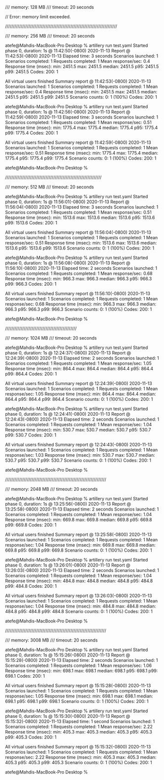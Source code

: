 /// memory: 128 MB
/// timeout: 20 seconds

// Error: memory limit exceeded.

////////////////////////////////////////////////////////////////////////

/// memory: 256 MB
/// timeout: 20 seconds

atefe@Mahdis-MacBook-Pro Desktop % artillery run test.yaml
Started phase 0, duration: 1s @ 11:42:50(-0800) 2020-11-13
Report @ 11:42:53(-0800) 2020-11-13
Elapsed time: 3 seconds
  Scenarios launched:  1
  Scenarios completed: 1
  Requests completed:  1
  Mean response/sec: 0.4
  Response time (msec):
    min: 2451.5
    max: 2451.5
    median: 2451.5
    p95: 2451.5
    p99: 2451.5
  Codes:
    200: 1

All virtual users finished
Summary report @ 11:42:53(-0800) 2020-11-13
  Scenarios launched:  1
  Scenarios completed: 1
  Requests completed:  1
  Mean response/sec: 0.4
  Response time (msec):
    min: 2451.5
    max: 2451.5
    median: 2451.5
    p95: 2451.5
    p99: 2451.5
  Scenario counts:
    0: 1 (100%)
  Codes:
    200: 1

atefe@Mahdis-MacBook-Pro Desktop % artillery run test.yaml
Started phase 0, duration: 1s @ 11:42:56(-0800) 2020-11-13
Report @ 11:42:59(-0800) 2020-11-13
Elapsed time: 3 seconds
  Scenarios launched:  1
  Scenarios completed: 1
  Requests completed:  1
  Mean response/sec: 0.51
  Response time (msec):
    min: 1775.4
    max: 1775.4
    median: 1775.4
    p95: 1775.4
    p99: 1775.4
  Codes:
    200: 1

All virtual users finished
Summary report @ 11:42:59(-0800) 2020-11-13
  Scenarios launched:  1
  Scenarios completed: 1
  Requests completed:  1
  Mean response/sec: 0.51
  Response time (msec):
    min: 1775.4
    max: 1775.4
    median: 1775.4
    p95: 1775.4
    p99: 1775.4
  Scenario counts:
    0: 1 (100%)
  Codes:
    200: 1

atefe@Mahdis-MacBook-Pro Desktop % 

//////////////////////////////////////////////////////////////

/// memory: 512 MB
/// timeout: 20 seconds

atefe@Mahdis-MacBook-Pro Desktop % artillery run test.yaml
Started phase 0, duration: 1s @ 11:56:01(-0800) 2020-11-13
Report @ 11:56:04(-0800) 2020-11-13
Elapsed time: 3 seconds
  Scenarios launched:  1
  Scenarios completed: 1
  Requests completed:  1
  Mean response/sec: 0.51
  Response time (msec):
    min: 1513.6
    max: 1513.6
    median: 1513.6
    p95: 1513.6
    p99: 1513.6
  Codes:
    200: 1

All virtual users finished
Summary report @ 11:56:04(-0800) 2020-11-13
  Scenarios launched:  1
  Scenarios completed: 1
  Requests completed:  1
  Mean response/sec: 0.51
  Response time (msec):
    min: 1513.6
    max: 1513.6
    median: 1513.6
    p95: 1513.6
    p99: 1513.6
  Scenario counts:
    0: 1 (100%)
  Codes:
    200: 1

atefe@Mahdis-MacBook-Pro Desktop % artillery run test.yaml
Started phase 0, duration: 1s @ 11:56:08(-0800) 2020-11-13
Report @ 11:56:10(-0800) 2020-11-13
Elapsed time: 2 seconds
  Scenarios launched:  1
  Scenarios completed: 1
  Requests completed:  1
  Mean response/sec: 0.68
  Response time (msec):
    min: 966.3
    max: 966.3
    median: 966.3
    p95: 966.3
    p99: 966.3
  Codes:
    200: 1

All virtual users finished
Summary report @ 11:56:10(-0800) 2020-11-13
  Scenarios launched:  1
  Scenarios completed: 1
  Requests completed:  1
  Mean response/sec: 0.68
  Response time (msec):
    min: 966.3
    max: 966.3
    median: 966.3
    p95: 966.3
    p99: 966.3
  Scenario counts:
    0: 1 (100%)
  Codes:
    200: 1

atefe@Mahdis-MacBook-Pro Desktop % 

//////////////////////////////////////////////

/// memory: 1024 MB
/// timeout: 20 seconds

atefe@Mahdis-MacBook-Pro Desktop % artillery run test.yaml
Started phase 0, duration: 1s @ 12:24:37(-0800) 2020-11-13
Report @ 12:24:39(-0800) 2020-11-13
Elapsed time: 2 seconds
  Scenarios launched:  1
  Scenarios completed: 1
  Requests completed:  1
  Mean response/sec: 1.05
  Response time (msec):
    min: 864.4
    max: 864.4
    median: 864.4
    p95: 864.4
    p99: 864.4
  Codes:
    200: 1

All virtual users finished
Summary report @ 12:24:39(-0800) 2020-11-13
  Scenarios launched:  1
  Scenarios completed: 1
  Requests completed:  1
  Mean response/sec: 1.05
  Response time (msec):
    min: 864.4
    max: 864.4
    median: 864.4
    p95: 864.4
    p99: 864.4
  Scenario counts:
    0: 1 (100%)
  Codes:
    200: 1

atefe@Mahdis-MacBook-Pro Desktop % artillery run test.yaml
Started phase 0, duration: 1s @ 12:24:41(-0800) 2020-11-13
Report @ 12:24:43(-0800) 2020-11-13
Elapsed time: 2 seconds
  Scenarios launched:  1
  Scenarios completed: 1
  Requests completed:  1
  Mean response/sec: 1.04
  Response time (msec):
    min: 530.7
    max: 530.7
    median: 530.7
    p95: 530.7
    p99: 530.7
  Codes:
    200: 1

All virtual users finished
Summary report @ 12:24:43(-0800) 2020-11-13
  Scenarios launched:  1
  Scenarios completed: 1
  Requests completed:  1
  Mean response/sec: 1.03
  Response time (msec):
    min: 530.7
    max: 530.7
    median: 530.7
    p95: 530.7
    p99: 530.7
  Scenario counts:
    0: 1 (100%)
  Codes:
    200: 1

atefe@Mahdis-MacBook-Pro Desktop % 

/////////////////////////////////////////////////////////////////

/// memory: 2048 MB
/// timeout: 20 seconds

atefe@Mahdis-MacBook-Pro Desktop % artillery run test.yaml
Started phase 0, duration: 1s @ 13:25:56(-0800) 2020-11-13
Report @ 13:25:58(-0800) 2020-11-13
Elapsed time: 2 seconds
  Scenarios launched:  1
  Scenarios completed: 1
  Requests completed:  1
  Mean response/sec: 1.04
  Response time (msec):
    min: 669.8
    max: 669.8
    median: 669.8
    p95: 669.8
    p99: 669.8
  Codes:
    200: 1

All virtual users finished
Summary report @ 13:25:58(-0800) 2020-11-13
  Scenarios launched:  1
  Scenarios completed: 1
  Requests completed:  1
  Mean response/sec: 1.04
  Response time (msec):
    min: 669.8
    max: 669.8
    median: 669.8
    p95: 669.8
    p99: 669.8
  Scenario counts:
    0: 1 (100%)
  Codes:
    200: 1

atefe@Mahdis-MacBook-Pro Desktop % artillery run test.yaml
Started phase 0, duration: 1s @ 13:26:01(-0800) 2020-11-13
Report @ 13:26:03(-0800) 2020-11-13
Elapsed time: 2 seconds
  Scenarios launched:  1
  Scenarios completed: 1
  Requests completed:  1
  Mean response/sec: 1.04
  Response time (msec):
    min: 484.8
    max: 484.8
    median: 484.8
    p95: 484.8
    p99: 484.8
  Codes:
    200: 1

All virtual users finished
Summary report @ 13:26:03(-0800) 2020-11-13
  Scenarios launched:  1
  Scenarios completed: 1
  Requests completed:  1
  Mean response/sec: 1.04
  Response time (msec):
    min: 484.8
    max: 484.8
    median: 484.8
    p95: 484.8
    p99: 484.8
  Scenario counts:
    0: 1 (100%)
  Codes:
    200: 1

atefe@Mahdis-MacBook-Pro Desktop % 

/////////////////////////////////////////////////////////////////

/// memory: 3008 MB
/// timeout: 20 seconds


atefe@Mahdis-MacBook-Pro Desktop % artillery run test.yaml
Started phase 0, duration: 1s @ 15:15:26(-0800) 2020-11-13
Report @ 15:15:28(-0800) 2020-11-13
Elapsed time: 2 seconds
  Scenarios launched:  1
  Scenarios completed: 1
  Requests completed:  1
  Mean response/sec: 1.06
  Response time (msec):
    min: 698.1
    max: 698.1
    median: 698.1
    p95: 698.1
    p99: 698.1
  Codes:
    200: 1

All virtual users finished
Summary report @ 15:15:28(-0800) 2020-11-13
  Scenarios launched:  1
  Scenarios completed: 1
  Requests completed:  1
  Mean response/sec: 1.05
  Response time (msec):
    min: 698.1
    max: 698.1
    median: 698.1
    p95: 698.1
    p99: 698.1
  Scenario counts:
    0: 1 (100%)
  Codes:
    200: 1

atefe@Mahdis-MacBook-Pro Desktop % artillery run test.yaml
Started phase 0, duration: 1s @ 15:15:30(-0800) 2020-11-13
Report @ 15:15:32(-0800) 2020-11-13
Elapsed time: 1 second
  Scenarios launched:  1
  Scenarios completed: 1
  Requests completed:  1
  Mean response/sec: 2.22
  Response time (msec):
    min: 405.3
    max: 405.3
    median: 405.3
    p95: 405.3
    p99: 405.3
  Codes:
    200: 1

All virtual users finished
Summary report @ 15:15:32(-0800) 2020-11-13
  Scenarios launched:  1
  Scenarios completed: 1
  Requests completed:  1
  Mean response/sec: 2.22
  Response time (msec):
    min: 405.3
    max: 405.3
    median: 405.3
    p95: 405.3
    p99: 405.3
  Scenario counts:
    0: 1 (100%)
  Codes:
    200: 1

atefe@Mahdis-MacBook-Pro Desktop % 